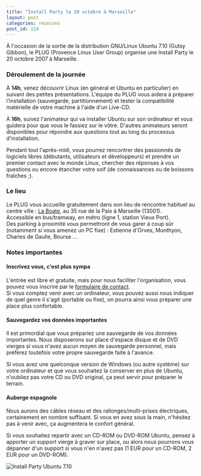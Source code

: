 ```yaml
---
title: "Install Party le 20 octobre à Marseille"
layout: post
categories: reunions
post_id: 114
---
```

À l'occasion de la sortie de la distribution GNU/Linux Ubuntu 7.10 (Gutsy Gibbon), le PLUG (Provence Linux User Group) organise une Install Party le 20 octobre 2007 à Marseille.


### Déroulement de la journée ###

À **14h**, venez découvrir Linux (en général et Ubuntu en particulier) en suivant des petites présentations. L'équipe du PLUG vous aidera à préparer l'installation (sauvegarde, partitionnement) et tester la compatibilité matérielle de votre machine à l'aide d'un Live-CD.

À **16h**, suivez l'animateur qui va installer Ubuntu sur son ordinateur et vous guidera pour que vous le fassiez sur le vôtre. D'autres animateurs seront disponibles pour répondre aux questions tout au long du processus d'installation.

Pendant tout l'après-midi, vous pourrez rencontrer des passionnés de logiciels libres (débutants, utilisateurs et développeurs) et prendre un premier contact avec le monde Linux, chercher des réponses à vos questions ou encore étancher votre soif (de connaissances ou de boissons fraîches ;).

### Le lieu ###

Le PLUG vous accueille gratuitement dans son lieu de rencontre habituel au centre ville : [La Boate](http://laboate.com), au 35 rue de la Paix à Marseille (13001).  
Accessible en bus/tramway, en métro (ligne 1, station Vieux Port).  
Des parking à proximité vous permettront de vous garer à coup sûr (notamment si vous amenez un PC fixe) : Estienne d'Orves, Monthyon, Charles de Gaulle, Bourse …

### Notes importantes ###

#### Inscrivez vous, c'est plus sympa ####

L'entrée est libre et gratuite, mais pour nous faciliter l'organisation, vous pouvez vous inscrire par le [formulaire de contact](/contact/).  
Si vous comptez venir avec un ordinateur, vous pouvez aussi nous indiquer de quel genre il s'agit (portable ou fixe), on pourra ainsi vous préparer une place plus confortable.

#### Sauvegardez vos données importantes ####

Il est primordial que vous prépariez une sauvegarde de vos données importantes.
Nous disposerons sur place d'espace disque et de DVD vierges si vous n'avez aucun moyen de sauvegarde personnel, mais préférez toutefois votre propre sauvegarde faite à l'avance.

Si vous avez une quelconque version de Windows (ou autre système) sur votre ordinateur et que vous souhaitez la conserver en plus de Ubuntu, n'oubliez pas votre CD ou DVD original, ça peut servir pour préparer le terrain.

#### Auberge espagnole ####

Nous aurons des câbles réseau et des rallonges/multi-prises électriques, certainement en nombre suffisant. Si vous en avez sous la main, n'hésitez pas à venir avec, ça augmentera le confort général.

Si vous souhaitez repartir avec un CD-ROM ou DVD-ROM Ubuntu, pensez à apporter un support vierge à graver sur place, ou alors nous pourrons vous dépanner d'un support si vous n'en n'avez pas (1 EUR pour un CD-ROM, 2 EUR pour un DVD-ROM).

![Install Party Ubuntu 7.10](/pub/InstallParty_500.jpg)